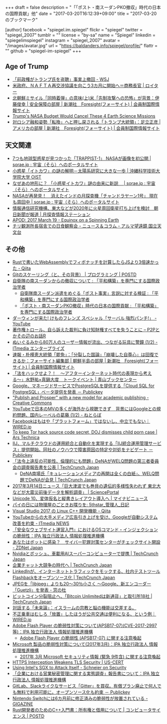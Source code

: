 +++
draft = false
description = "「「ポスト・南スーダンPKO撤収」時代の日本の国際貢献」他"
date = "2017-03-20T16:12:39+09:00"
title = "2017-03-20 のブックマーク"

[author]
  facebook = "spiegel.im.spiegel"
  flickr = "spiegel"
  twitter = "spiegel_2007"
  tumblr = ""
  license = "by-sa"
  name = "Spiegel"
  linkedin = "spiegelimspiegel"
  instagram = "spiegel_2007"
  avatar = "/images/avatar.jpg"
  url = "https://baldanders.info/spiegel/profile/"
  flattr = ""
  github = "spiegel-im-spiegel"
+++

## Age of Trump

- [「前政権がトランプ氏を盗聴」事実上撤回 - WSJ](http://jp.wsj.com/articles/SB12585379404965473758504583021212674557222)
- [米政府、ＮＡＦＴＡ再交渉協議を向こう3カ月に開始へ＝商務長官 | ロイター](http://jp.reuters.com/article/nafta-talks-idJPKBN16H2RD)
- [北朝鮮ミサイル「同時着弾」の意味(上)米「先制攻撃への恐怖」が背景：伊藤俊幸 | 安全保障の部屋 | 新潮社　Foresight(フォーサイト) | 会員制国際情報サイト](http://www.fsight.jp/articles/-/42102)
- [Trump's NASA Budget Would Cancel These 4 Earth Science Missions](http://www.space.com/36112-trump-budget-cancels-nasa-earth-science-missions.html)
- [対ロシア融和姿勢「転換」へと押し戻される「トランプ大統領」：足立正彦 | アメリカの部屋 | 新潮社　Foresight(フォーサイト) | 会員制国際情報サイト](http://www.fsight.jp/articles/-/42112)

## 天文関連

- [7つも地球型惑星が見つかった「TRAPPIST-1」 NASAが画像を初公開 | sorae.jp : 宇宙（そら）へのポータルサイト](http://sorae.jp/030201/2017_03_10_nasa.html)
- [小惑星「イトカワ」の謎の解明－太陽系研究に大きな一歩 | 沖縄科学技術大学院大学 OIST](https://www.oist.jp/ja/news-center/press-releases/29400)
- [なぜあの地形に？ 「小惑星イトカワ」謎の由来に新説　 | sorae.jp : 宇宙（そら）へのポータルサイト](http://sorae.jp/030201/2017_03_13_itokawa.html)
- [NASAが再発見！　消えたインドの月探査機「チャンドラヤーン1号」 現在も周回中 | sorae.jp : 宇宙（そら）へのポータルサイト](http://sorae.jp/030201/2017_03_14_ch.html)
- [情報通信研究機構、東大などが2020年に火星周回衛星打ち上げを検討　朝日新聞が報道 | 月探査情報ステーション](http://moonstation.jp/blog/marsexp/the-asahi-shimbun-says-nict-and-university-of-tokyo-estimating-mars-orbiting-satellite-in-2020)
- [APOD: 2017 March 19 - Equinox on a Spinning Earth](https://apod.nasa.gov/apod/ap170319.html)
- [チリ観測所長宿舎での日食観察会 - ニュース＆コラム - アルマ望遠鏡 国立天文台](http://alma.mtk.nao.ac.jp/j/news/alma/2017/0314post_699.html)



## その他

- [Rustで書いたWebAssemblyでフィボナッチを計算したらJSより3倍速かった - Qiita](http://qiita.com/akira_/items/55cf1f5911b14e265c6f)
- [Gitのスケーリング（と、その背景） | プログラミング | POSTD](http://postd.cc/git-and-some-back-story/)
- [自衛隊の南スーダンからの撤収について : 「平和構築」を専門にする国際政治学者](http://shinodahideaki.blog.jp/archives/14804753.html)
    - [自衛隊南スーダン派遣をめぐる「ポスト事実」言説に対する検証 : 「平和構築」を専門にする国際政治学者](http://shinodahideaki.blog.jp/archives/14855323.html)
    - [「ポスト・南スーダンPKO撤収」時代の日本の国際貢献 : 「平和構築」を専門にする国際政治学者](http://shinodahideaki.blog.jp/archives/14966898.html)
- [ダーウィンが来た! けものフレンズ スペシャル「サーバル 強烈パンチ!」 - YouTube](https://www.youtube.com/watch?v=MqxgylK6-wM)
- [著作権トロール、自ら訴えた裁判に負け知財権すべてを失うことに – P2Pとかその辺のお話R](http://p2ptk.org/copyright/576)
- [ぬいぐるみから80万人のユーザー情報が流出、つながる玩具に警鐘 (1/2) - ITmedia エンタープライズ](http://www.itmedia.co.jp/enterprise/articles/1703/02/news107.html)
- [速報・朴槿恵大統領「罷免」：「分裂した国論」「崩壊した自尊心」は回復できるか：フォーサイト編集部 | 朝鮮半島の部屋 | 新潮社　Foresight(フォーサイト) | 会員制国際情報サイト](http://www.fsight.jp/articles/-/42095)
- [「法をハックせよ？！　〜アフターインターネット時代の表現から考える〜」水野祐×真鍋大度　トークイベント | 青山ブックセンター](http://www.aoyamabc.jp/event/legaldesign/)
- [Google、マネージドサービスでPostgreSQLを提供する「Cloud SQL for PostgreSQL」ベータ提供を発表 － Publickey](http://www.publickey1.jp/blog/17/googlepostgresqlcloud_sql_for_postgresql.html)
- ["Publish and Prosper" with a new model for academic publishing - Creative Commons](https://creativecommons.org/2017/03/13/publish-prosper-new-model-academic-publishing/)
- [YouTubeで日本のMVの多くが海外から視聴できず　背景にはGoogleとの規約問題、国内レーベルの葛藤 (1/2) - ねとらぼ](http://nlab.itmedia.co.jp/nl/articles/1703/08/news118.html)
- [Facebookはもはや「プラットフォーム」ではないし、中立でもない｜WIRED.jp](http://wired.jp/2017/03/11/facebook-media-company/)
- [To keep Tor hack source code secret, DOJ dismisses child porn case | Ars Technica](https://arstechnica.com/tech-policy/2017/03/doj-drops-case-against-child-porn-suspect-rather-than-disclose-fbi-hack/)
- [IIJ、マルチクラウドの運用統合と自動化を実現する「IIJ統合運用管理サービス」提供開始。同社のノウハウで障害原因の特定や対処をナビゲート － Publickey](http://www.publickey1.jp/blog/17/iijiij.html)
- [「法令上違反の可能性、倫理的にも問題」DeNAがWELQ問題の第三者委員会の調査報告書を公表 | TechCrunch Japan](http://jp.techcrunch.com/2017/03/13/%e3%80%8c%e6%b3%95%e4%bb%a4%e4%b8%8a%e9%81%95%e5%8f%8d%e3%81%ae%e5%8f%af%e8%83%bd%e6%80%a7%e3%80%81%e5%80%ab%e7%90%86%e7%9a%84%e3%81%ab%e3%82%82%e5%95%8f%e9%a1%8c%e3%80%8ddena%e3%81%8cwelq%e5%95%8f/)
    - [DeNA南場氏「キュレーションメディアの再開は全くの白紙」、WELQ問題でDeNAが会見 | TechCrunch Japan](http://jp.techcrunch.com/2017/03/14/dena-welq/)
- [2017年3月14日ニュース「巨大津波でも巻貝の遺伝的多様性失われず 東北大などが大震災前後データを解析調査」 | SciencePortal](http://scienceportal.jst.go.jp/news/newsflash_review/newsflash/2017/03/20170314_01.html)
- [Unicode 10、変体仮名と縦書きレイアウト導入へ | マイナビニュース](http://news.mynavi.jp/news/2017/03/13/110/)
- [パイの日には物理屋のごときお喋りを: 5thstar_管理人_日記](http://5thstar.air-nifty.com/blog/2008/03/post_e243.html)
- [Visual Studio 2017 の Linux C++ 開発機能 - Qiita](http://qiita.com/tadnakam/items/4660d8fa5b1b72f9eb70)
- [YouTubeからの大手メディア広告引き上げを受け、Googleが自動システム改善を約束 - ITmedia NEWS](http://www.itmedia.co.jp/news/articles/1703/20/news010.html)
- [「安全なウェブサイト運営入門」におけるOSコマンド・インジェクションの脆弱性：IPA 独立行政法人 情報処理推進機構](https://www.ipa.go.jp/security/vuln/7incidents/)
- [あなたはボットに感染？　サイバー犯罪対策センターがチェックサイト開設 - ZDNet Japan](https://japan.zdnet.com/article/35098238/)
- [Nvidiaとボッシュ、車載用AIスーパーコンピューターで提携 | TechCrunch Japan](http://jp.techcrunch.com/2017/03/17/20170316nvidia-and-bosch-team-up-on-self-driving-car-ai-supercomputer/)
- [企業チャット大競争の時代へ | TechCrunch Japan](http://jp.techcrunch.com/2017/03/19/20170318the-great-enterprise-chat-race/)
- [LinkedInが、インターネットトラフィックをモックする、社内テストツールFlashbackをオープンソース化 | TechCrunch Japan](http://jp.techcrunch.com/2017/03/18/20170317linkedin-open-sources-flashback-a-tool-for-mocking-internet-traffic/)
- [JPEGを「libjpeg」よりも20～30％小さく ～Google、新エンコーダー「Guetzli」を発表 - 窓の杜](http://forest.watch.impress.co.jp/docs/news/1050138.html)
- [ビットコイン分裂阻止へ、「Bitcoin Unlimitedは新通貨」と取引所18社 | TechCrunch Japan](http://jp.techcrunch.com/2017/03/18/bitcoin-exchange-says-unlimited-is-not-btc/)
- [対話する「未来論」：イスラームの宗教と脳の機能は交差する。](http://30th.rcast.u-tokyo.ac.jp/future/future01.html)
- [不正乗車はむしろ「放置」したほうが公共交通は便利になる、という例｜WIRED.jp](http://wired.jp/2017/03/15/ignoring-fare-evaders/)
- [Adobe Flash Player の脆弱性対策について(APSB17-07)(CVE-2017-2997等)：IPA 独立行政法人 情報処理推進機構](http://www.ipa.go.jp/security/ciadr/vul/20170315-adobeflashplayer.html)
    - [Adobe Flash Player の脆弱性 (APSB17-07) に関する注意喚起](http://www.jpcert.or.jp/at/2017/at170010.html)
- [Microsoft 製品の脆弱性対策について(2017年3月)：IPA 独立行政法人 情報処理推進機構](http://www.ipa.go.jp/security/ciadr/vul/20170315-ms.html)
    - [2017年 3月 Microsoft セキュリティ情報 (緊急 9件含) に関する注意喚起](http://www.jpcert.or.jp/at/2017/at170011.html)
- [HTTPS Interception Weakens TLS Security | US-CERT](https://www.us-cert.gov/ncas/alerts/TA17-075A)
- [Using Intel's SGX to Attack Itself - Schneier on Security](https://www.schneier.com/blog/archives/2017/03/using_intels_sg.html)
- [「企業における営業秘密管理に関する実態調査」報告書について：IPA 独立行政法人 情報処理推進機構](http://www.ipa.go.jp/security/fy28/reports/ts_kanri/index.html)
- [GitLab、Slackライクなサービス「Gitter」を買収。有償プラン廃止で何人でも無料で利用可能に。オープンソース化も約束 － Publickey](http://www.publickey1.jp/blog/17/gitlabslackgitter.html)
- [Nintendo Switchには6カ月前に修正済みの脆弱性が放置されている - GIGAZINE](http://gigazine.net/news/20170314-nintendo-switch-webkit-vulnerability/)
- [Rust開発者のためのC++入門書：所有権と借用について | コンピュータサイエンス | POSTD](http://postd.cc/cpp-for-rust-devs/)
